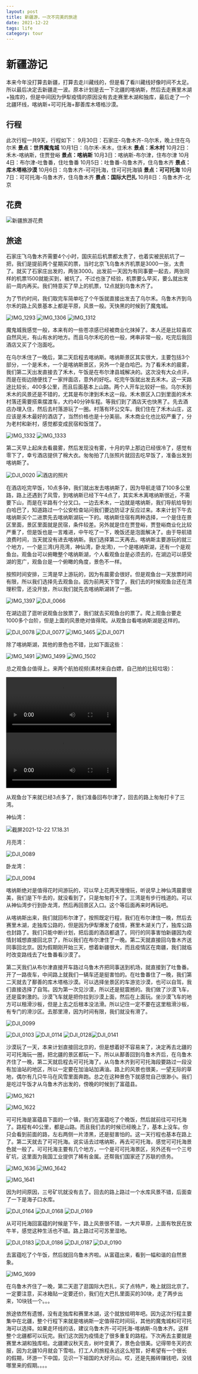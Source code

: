 ```yaml
---
layout: post
title: 新疆游，一次不完美的旅途
date: 2021-12-22
tags: life
category: tour
---
```


# 新疆游记

本来今年没打算去新疆，打算去走川藏线的，但是看了看川藏线好像时间不太足。所以最后决定去新疆走一波。原本计划是去一下北疆的喀纳斯，然后去走赛里木湖+独库的，但是中间因为伊犁疫情的原因没有去走赛里木湖和独库，最后走了一个北疆环线，喀纳斯+可可托海+鄯善库木塔格沙漠。

## 行程

此次行程一共9天，行程如下：
9月30日：石家庄-乌鲁木齐-乌尔禾，晚上住在乌尔禾
**景点：世界魔鬼城**
10月1日：乌尔禾-禾木，住禾木
**景点：禾木村**
10月2日：禾木-喀纳斯，住贾登峪
**景点：喀纳斯**
10月3日：喀纳斯-布尔津，住布尔津
10月4日：布尔津-吐鲁番，住吐鲁番
10月5日：吐鲁番-乌鲁木齐，住乌鲁木齐
**景点：库木塔格沙漠**
10月6日：乌鲁木齐-可可托海，住可可托海镇
**景点：可可托海**
10月7日：可可托海-乌鲁木齐，住乌鲁木齐
**景点：国际大巴扎**
10月8日：乌鲁木齐-北京

## 花费

![新疆旅游花费](https://nightwish.oss-cn-beijing.aliyuncs.com/2021/12/22/xin-jiang-lu-you-hua-fei.png)

## 旅途

石家庄飞乌鲁木齐需要4个小时，国庆前后机票都太贵了，也着实被民航坑了一把，我们是提前两个星期买的票，当时北京飞乌鲁木齐机票是3000一张，太贵了。就买了石家庄出发的，两张3000。出发前一天因为有同事要一起去，两张同样的机票1500就能买到，被坑了。不过也涨了经验，机票要么早买，要么就出发前一周内再买。我们特意买了早上的机票，12点就到乌鲁木齐了。

为了节约时间，我们取完车简单吃了个午饭就直接出发去了乌尔禾。乌鲁木齐到乌尔禾的路上风景基本上都是平原，风景一般。天快黑的时候到了魔鬼城。

![IMG_1293](https://nightwish.oss-cn-beijing.aliyuncs.com/2021/12/22/img1293.JPG)
![IMG_1306](https://nightwish.oss-cn-beijing.aliyuncs.com/2021/12/22/img1306.jpeg)
![IMG_1312](https://nightwish.oss-cn-beijing.aliyuncs.com/2021/12/22/img1312.jpeg)

魔鬼城我感觉一般，本来有的一些苍凉感已经被商业化抹掉了。本人还是比较喜欢自然风光，有山有水的地方。而且乌尔禾吃的也一般，烤串非常一般，吃完后我回酒店又买了个泡面吃。

在乌尔禾住了一晚后，第二天启程去喀纳斯。喀纳斯景区其实很大，主要包括3个部分，一个是禾木，一个是喀纳斯景区，另外一个是白哈巴。为了看禾木的晨雾，我们第二天出发直接去了禾木，午饭是在布尔津县城解决的。这次没有大众点评，而是在街边随便找了一家拌面店，意外的好吃。吃完午饭就出发去禾木。这一天路途比较长，400多公里，而且后面基本上山路。两个人开车比较好一些。乌尔禾到禾木的风景还是不错的，尤其是布尔津到禾木这一段。禾木景区入口到里面的禾木村落还需要搭乘摆渡车，大约40分钟车程。等我们到了酒店天也快黑了。先去酒店办理入住，然后去村落游玩了一圈。村落有环公交车。我们住在了禾木山庄，这应该是禾木最好的酒店了，当然价格也是十分美丽。禾木商业化也比较严重了，分为老村和新村，感觉都变成民宿和饭馆了。

![IMG_1332](https://nightwish.oss-cn-beijing.aliyuncs.com/2021/12/22/img1332.jpeg)
![IMG_1333](https://nightwish.oss-cn-beijing.aliyuncs.com/2021/12/22/img1333.jpeg)

第二天早上起床去看晨雾，然后发现没有雾，十月的早上那边已经很冷了，感觉有零下了，幸亏酒店提供了棉大衣。匆匆拍了几张照片就回去吃早饭了，准备出发到喀纳斯了。

![DJI_0020](https://nightwish.oss-cn-beijing.aliyuncs.com/2021/12/22/dji0020.JPG)
![酒店的照片](https://nightwish.oss-cn-beijing.aliyuncs.com/2021/12/22/dji0039.JPG)

在酒店吃完早饭，10点多钟，我们就出发去喀纳斯了，因为导航走错了100多公里路，路上还遇到了风雪，到喀纳斯已经下午4点了，其实禾木离喀纳斯很近，不需要下山，而是在半路有个分叉口。一边去禾木，一边就是喀纳斯，我们导航给导到白哈巴了，知道路过一个公安检查站问我们要边防证才反应过来。本来计划下午去喀纳斯买个二进票先去喀纳斯湖玩一下的。喀纳斯住宿有两种选择，一个是住在景区里面，景区里面就是民宿，条件较差。另外就是住在贾登峪，贾登峪商业化比较严重了，但是饭也是一言难进，中午吃了一下，晚饭还是泡面解决了。由于导航错浪费时间，当天就没有进去喀纳斯。我们选择第二天再去。喀纳斯主要游玩的就三个地方，一个是三湾(月亮湾，神仙湾，卧龙湾)，一个是喀纳斯湖，还有一个是观鱼台。观鱼台可以俯瞰整个喀纳斯湖，个人看观鱼台是必须去的，在湖边可以感受湖的宽广，观鱼台是一个俯瞰的角度，景色不一样。

按照时间安排，三湾是早上游玩的，因为有晨雾会很好。但是观鱼台一天放票时间有限，所以我们选择先去观鱼台。因为前两天下雪了，我们去的时候观鱼台还在清理积雪，还没开放，所以我们就先去喀纳斯湖转了一圈。

![IMG_1397](https://nightwish.oss-cn-beijing.aliyuncs.com/2021/12/22/img1397.jpeg)
![DJI_0066](https://nightwish.oss-cn-beijing.aliyuncs.com/2021/12/22/dji0066.JPG)

在湖边逛了逛听说观鱼台放票了，我们就去买观鱼台的票了。爬上观鱼台要走1000多个台阶，但是上面的风景绝对值得爬。从观鱼台看喀纳斯湖是这样的。

![DJI_0078](https://nightwish.oss-cn-beijing.aliyuncs.com/2021/12/22/dji0078.JPG)
![DJI_0077](https://nightwish.oss-cn-beijing.aliyuncs.com/2021/12/22/dji0077.JPG)
![IMG_1465](https://nightwish.oss-cn-beijing.aliyuncs.com/2021/12/22/img1465.jpeg)
![DJI_0071](https://nightwish.oss-cn-beijing.aliyuncs.com/2021/12/22/dji0071.JPG)

除了喀纳斯湖，其他的景色也不错，比如下面这些：

![IMG_1491](https://nightwish.oss-cn-beijing.aliyuncs.com/2021/12/22/img1491.jpeg)
![IMG_1499](https://nightwish.oss-cn-beijing.aliyuncs.com/2021/12/22/img1499.jpeg)
![IMG_1502](https://nightwish.oss-cn-beijing.aliyuncs.com/2021/12/22/img1502.jpeg)

总之观鱼台值得上。来两个航拍视频(素材来自白嫖，自己拍的比较垃圾)：
<p>
<video controls>
	<source src="https://nightwish.oss-cn-beijing.aliyuncs.com/2021_10_03_13_48_33.mov" type="video/mp4">
</video>
<video controls>
	<source src="https://nightwish.oss-cn-beijing.aliyuncs.com/2021_10_03_13_50_52.mov" type="video/mp4">
</video>
</p>

从观鱼台下来就已经3点多了，我们准备回布尔津了，回去的路上匆匆打卡了三湾。

神仙湾：

![截屏2021-12-22 17.18.31](https://nightwish.oss-cn-beijing.aliyuncs.com/2021/12/22/jie-ping20211222-171831.png)

月亮湾：

![DJI_0089](https://nightwish.oss-cn-beijing.aliyuncs.com/2021/12/22/dji0089.JPG)

卧龙湾：

![DJI_0094](https://nightwish.oss-cn-beijing.aliyuncs.com/2021/12/22/dji0094.JPG)

喀纳斯绝对是值得花时间游玩的，可以早上花两天慢慢玩，听说早上神仙湾晨雾很美，我们是下午去的，就没看到了，只是匆匆打卡了。三湾是有步行栈道的。可以从神仙湾步行到卧龙湾，然后再回景区入口。这个等后面再来时再玩吧。

从喀纳斯出来，我们就回布尔津了，按照既定行程，我们在布尔津住一晚，然后去赛里木湖，走独库公路的，但是因为伊犁爆发了疫情，赛里木湖关门了，独库公路也封路了。我们只能中断计划，把后面的酒店都退了。同行的同事害怕新疆因为疫情封城想直接回北京了，所以我们在布尔津住了一晚。第二天就直接回乌鲁木齐送同事回北京。因为假期刚开始三天，想着新疆很大，而且疫情区在南疆，我们就临时改变路线去了吐鲁番看沙漠了。

第二天我们从布尔津直接开车路过乌鲁木齐把同事送到机场，就直接到了吐鲁番。开了一路夜车，中间路上就我们一辆车还是挺害怕的。在吐鲁番住了一晚，我们第二天就去了鄯善的库木塔格沙漠。可以选择坐景区的车游览沙漠，也可以自驾，我们直接选择了自驾。因为第一次见沙漠，所以还是挺震撼的。我们做了沙漠飞车，还是蛮刺激的。沙漠飞车就是把你拉到沙漠上面，然后在上面玩。坐沙漠飞车的地方可以租滑沙板，但是上去之后根本没法滑。所以记住一定不要在这里租滑沙板，有专门的滑沙区。去那里滑，因为时间有限，我们就没有滑了。

![DJI_0099](https://nightwish.oss-cn-beijing.aliyuncs.com/2021/12/22/dji0099.JPG)

![DJI_0103](https://nightwish.oss-cn-beijing.aliyuncs.com/2021/12/22/dji0103.JPG)
![DJI_0114](https://nightwish.oss-cn-beijing.aliyuncs.com/2021/12/22/dji0114.JPG)
![DJI_0128](https://nightwish.oss-cn-beijing.aliyuncs.com/2021/12/22/dji0128.JPG)![DJI_0141](https://nightwish.oss-cn-beijing.aliyuncs.com/2021/12/22/dji0141.JPG)

沙漠玩了一天，本来计划直接回北京的，但是想着好不容易来了，决定再去北疆的可可托海玩一圈，把北疆的景区都玩一下。所以从鄯善回到乌鲁木齐后，在乌鲁木齐住了一晚，第二天就启程去可可托海了。从乌鲁木齐到可可托海段要路过一段没有加油站的地区，所以一定要在加油站加满油。路上的风景也很美，一望无际的草地，偶尔有几只牛马在风雪里面奔跑。总之在这种景色下就感觉自己很渺小。我们是吃过午饭才从乌鲁木齐出发的，傍晚的时候到了富蕴县。

![IMG_1621](https://nightwish.oss-cn-beijing.aliyuncs.com/2021/12/22/img1621.jpeg)

![IMG_1622](https://nightwish.oss-cn-beijing.aliyuncs.com/2021/12/22/img1622.jpeg)

可可托海是富蕴县下面的一个镇，我们在富蕴吃了个晚饭，然后就前往可可托海了。路程有40公里，都是山路。而且我们去的时候已经晚上了，基本上没车。你只会看到前面的路，左右两侧一片漆黑，还是挺害怕的。这一天行程也基本在路上了。第二天就去了可可托海。说实话去过喀纳斯，再去可可托海，感觉可可托海景色就一般了。可可托海主要有几个地方，一个是可可托海景区，另外还有一个三号矿坑，这里面为我国工业提供了稀有金属。还帮我们国家还了苏联的债务。

![IMG_1636](https://nightwish.oss-cn-beijing.aliyuncs.com/2021/12/22/img1636.jpeg)
![IMG_1642](https://nightwish.oss-cn-beijing.aliyuncs.com/2021/12/22/img1642.jpeg)

![IMG_1641](https://nightwish.oss-cn-beijing.aliyuncs.com/2021/12/22/img1641.jpeg)

因为时间原因，三号矿坑就没有去了。回去的路上路过一个水库风景不错，后面查了一下是海子口水库。

![DJI_0164](https://nightwish.oss-cn-beijing.aliyuncs.com/2021/12/22/dji0164.JPG)
![DJI_0168](https://nightwish.oss-cn-beijing.aliyuncs.com/2021/12/22/dji0168.JPG)
![DJI_0169](https://nightwish.oss-cn-beijing.aliyuncs.com/2021/12/22/dji0169.JPG)

从可可托海回富蕴的时候是下午，路上风景很不错，一大片草原，上面有牧民在放牛羊，感觉这种生活也不错。路上路过可可苏里湿地。

![DJI_0183](https://nightwish.oss-cn-beijing.aliyuncs.com/2021/12/22/dji0183.JPG)
![DJI_0186](https://nightwish.oss-cn-beijing.aliyuncs.com/2021/12/22/dji0186.JPG)
![DJI_0187](https://nightwish.oss-cn-beijing.aliyuncs.com/2021/12/22/dji0187.JPG)
![DJI_0190](https://nightwish.oss-cn-beijing.aliyuncs.com/2021/12/22/dji0190.JPG)

去富蕴吃了个午饭，然后就回乌鲁木齐啦。从富蕴出来，看到一幅和谐的自然景象。

![IMG_1699](https://nightwish.oss-cn-beijing.aliyuncs.com/2021/12/22/img1699.jpeg)

在乌鲁木齐住了一晚，第二天逛了逛国际大巴扎，买了点特产，晚上就回北京了。一定要注意，买冰箱贴一定要还价，我们在大巴扎里面买的30块，走了两步出来，10块钱一个。。。

旅途依然有遗憾，没有走独库和赛里木湖，这个就放给明年吧。因为这次行程主要集中在北疆，整个行程下来就是喀纳斯一定值得花时间玩，其他的魔鬼城和可可托海可以选择。如果走环线的话，建议乌鲁木齐-可可托海-喀纳斯-乌鲁木齐。这样整个北疆都可以玩完。我们这次因为疫情走了很多重复的路程。下次再去主要就是赛里木湖和独库啦。北疆建议秋天去，树叶变黄了，景色会很美。记得带冬天的衣服，因为北疆10月就会下雪啦。打工人的旅程永远这么短暂，好希望有一个很长的假期，环游一下中国，见识一下祖国的大好河山。哎，还是先搬砖赚钱吧，没钱哪里来的假期。。。。